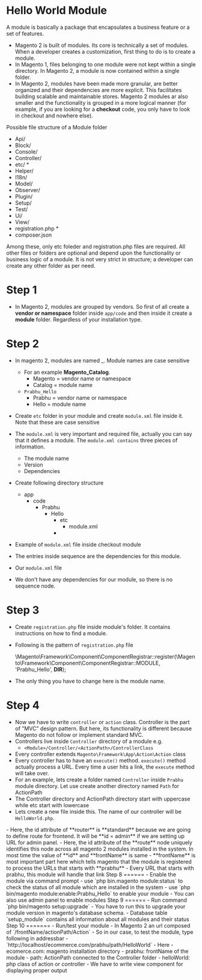 Hello World Module
==================
A module is basically a package that encapsulates a business feature or a set of features.
- Magento 2 is built of modules. Its core is technically a set of modules. When a developer creates a customization, first thing to do is to create a module.
- In Magento 1, files belonging to one module were not kept within a single directory. In Magento 2, a module is now contained within a single folder.
- In Magento 2, modules have been made more granular, are better organized and their dependencies are more explicit. This facilitates building scalable and maintainable stores. Magento 2 modules ar also smaller and the functionality is grouped in a more logical manner (for example, if you are looking for a **checkout** code, you only have to look in checkout and nowhere else).


Possible file structure of a Module folder
- Api/
- Block/
- Console/
- Controller/
- etc/ *
- Helper/
- I18n/
- Model/
- Observer/
- Plugin/
- Setup/
- Test/
- Ui/
- View/
- registration.php *
- composer.json

Among these, only etc foleder and registration.php files are required. All other files or folders are optional and depend upon the functionality or business logic of a module. It is not very strict in structure; a developer can create any other folder as per need.



Step 1
======
- In Magento 2, modules are grouped by vendors. So first of all create a **vendor or namespace** folder inside `app/code` and then inside it create a **module** folder. Regardless of your installation type.


Step 2
======
- In magento 2, modules are named <Vendor>_<Module>. Module names are case sensitive
    - For an example **Magento_Catalog**.
	    - Magento = vendor name or namespace
	    - Catalog = module name
	- `Prabhu_Hello`
	    - Prabhu = vendor name or namespace
	    - Hello = module name
- Create `etc` folder in your module and create `module.xml` file inside it. Note that these are case sensitive
- The `module.xml` is very important and required file, actually you can say that it defines a module. The `module.xml contains` three pieces of information.
    - The module name
    - Version
    - Dependencies 
- Create following directory structure
    - app
        - code
            - Prabhu
                - Hello
                    - etc
                        - module.xml
                    - 
- Example of `module.xml` file inside checkout module

    <config xmlns:xsi="http://www.w3.org/2001/XMLSchema-instance" xsi:noNamespaceSchemaLocation="urn:magento:framework:Module/etc/module.xsd">
        <module name="Magento_Checkout" setup_version="2.3.4">
            <sequence>
                <module name="Magento_Eav" />
                <module name="Magento_Cms" />
                <module name="Magento_Indexer" />
                <module name="Magento_Customer" />
            </sequence>
        </module>
    </config>

- The entries inside sequence are the dependencies for this module.
- Our `module.xml` file

    <?xml version="1.0" ?>
    <config xmlns:xsi="http://www.w3.org/2001/XMLSchema-instance" xsi:noNamespaceSchemaLocation="../../../../../lib/internal/Magento/Module/etc/module.xsd">
        <module name="Prabhu_Hello" setup_version="0.0.1">
        </module>
    </config>

- We don't have any dependencies for our module, so there is no sequence node.


Step 3
======
- Create `registration.php` file inside module's folder. It contains instructions on how to find a module.
- Following is the pattern of `registration.php` file

    \Magento\Framework\Component\ComponentRegistrar::register(\Magento\Framework\Component\ComponentRegistrar::MODULE, 'Prabhu_Hello', __DIR__);

- The only thing you have to change here is the module name.


Step 4
======
- Now we have to write `controller` or  `action` class. Controller is the part of "MVC" design pattern. But here, its functionality is different because Magento do not follow or implement standard MVC.
- Controllers live inside `Controller` directory of a module e.g.
    - `<Module>/Controller/<ActionPath>/ControllerClass`
- Every controller extends `Magento\Framework\App\Action\Action` class
- Every controller has to have an `execute()` method. `execute()` method actually process a URL. Every time a user hits a link, the `execute` method will take over.
- For an example, lets create a folder named `Controller` inside `Prabhu` module directory. Let use create another directory named `Path` for ActionPath
- The Controller directory and ActionPath directory start with uppercase while etc start with lowercase
- Lets create a new file inside this. The name of our controller will be `HelloWorld.php`.

<?php

namespace Prabhu\Hello\Controller\Path;

use Magento\Framework\App\Action\Action;
use Magento\Framework\App\ResponseInterface;

class HelloWorld extends Action{

	/**
	 * Dispatch request
	 *
	 * @return \Magento\Framework\Controller\ResultInterface\ResponseInterface
	 * @throws \Magento\Framework\Exception\NotFoundException.
	 */
	public function execute(){
		//TODO: Implement execute() method
		echo "Hello World";

	}
} 


Step 5
=====
- Now you have to set up a `url route` for your module. So to define a route for your module, you have to create `route.xml` (Which is a configuration file so it will live inside etc folder) here we are going to define route for frontend `area` so `routes.xml` will be located in frontend subfolder. E.g. `Prabhu/etc/frontend/routes.xml`
- routes.xml file demonstrate three things
    - id of the router
    - frontname
    - Module name
- For an example

	<config xmlns:xsi="http://www.w3.org/2001/XMLSchema-instance" xsi:noNamespaceSchemaLocation="urn:magento:framework:App/etc/routes.xsd">
		<router id="standard">
			<route id="prabhu" frontName="prabhu">
				<module name="Prabhu_Hello" />
			</route>
		</router>
	</config>

- Here, the id attribute of **router** is **standard** because we are going to define route for frontend. It will be **id = admin** if we are setting up URL for admin panel.
- Here, the id attribute of the **route** node uniquely identifies this node across all magento 2 modules installed in the system. In most time the value of **id** and **frontName** is same
- **frontName** is most important part here which tells magento that the module is registered to process the URLs that starts with **prabhu**
- Every URL that starts with prabhu, this module will handle that link




Step 8
======
- Enable the module via command prompt
    - use `php bin.magento module:status` to check the status of all module which are installed in the system
    - use `php bin/magento module:enable:Prabhu_Hello` to enable your module
- You can also use admin panel to enable modules



Step 9
======
- Run command `php bin/magento setup:upgrade`
- You have to run this to upgrade your module version in magento's database schema.
- Database table `setup_module` contains all information about all modules and their status



Step 10
=======
- Run/test your module
- In Magento 2 an url composed of `<magento dir>/frontName/actionPath/Action`
- So in our case, to test the module, type following in addressbar
    - `http://localhost/ecommerce.com/prabhu/path/HelloWorld`
- Here
    - ecomerce.com: magento installation directory
    - prabhu: frontName of the module
    - path: ActionPath connected to the Controller folder
    - helloWorld: php class of action or controller
- We have to write view component for displaying proper output 





